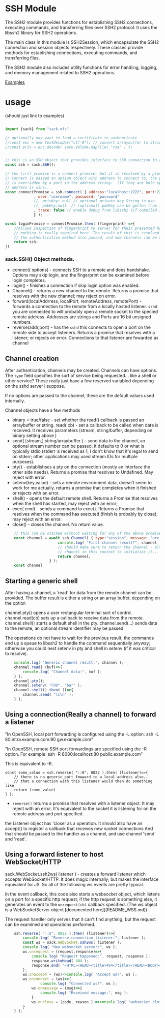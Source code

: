 


# SSH Module

The SSH2 module provides functions for establishing SSH2 connections, executing commands,
and transferring files over SSH2 protocol. It uses the libssh2 library for SSH2 operations.

The main class in this module is SSH2Session, which encapsulate the
SSH2 connection and session objects respectively. These classes provide methods for
establishing connections, executing commands, and transferring files.

The SSH2 module also includes utility functions for error handling, logging, and memory
management related to SSH2 operations.


[Examples](tests/ssh/)

# usage


(should just link to examples)


``` js 

import {sack} from "sack.vfs"

// optionally may want to load a certificate to authenticate
//const enc = new TextDecoder("utf-8"); // convert arraybuffer to string
//const priv = enc.decode( sack.Volume.mapFile( "rsa" ) );


// this is an SSH object that provides interface to SSH connection to a ssh server
const ssh = sack.SSH();

// the first promise is a connect promise, but it is resolved by a promise to the auth 
// Connect is passed an option object with address to connect to, the port (if specified)
// is overridden by a port in the address string.  (If they are both specified, then the one
// address is wins).
const connectPromise = ssh.connect( { address:"localhost:2222", port:22
             , user:"username", password: "password"
             //, privKey: null // optional private key String to use.
             //, pubKey:null  // (optional) pubKey can be gotten from the private key
             , trace: false // enable debug from libssh2 (if compiled in)
             } );

const loginPromise = connectPromise.then( (fingerprint) =>{
    //Allows inspection of fingerprint to server for their presented host information
    // nothing is really required here  The result of this is resolved into connect promise.
    // the authentication method also passed, and now channels can be started. (handshake complete)
    return ssh;
})
```

### sack.SSH() Object methods.

- connect( options) - connects SSH to a remote and does handshake.  Options may skip login, and the fingerprint can be examined before login completes.
- login() - finishes a connection if skip login option was enabled.
- Channel() - returns a new channel to the remote.  Returns a promise that resolves with the new channel; may reject on error.
- forward(localAddrress, localPort, remoteAddress, remotePort) - forwards a connection to the remote from a locally hosted listener.  `sshd` you are connected to will probably open a remote socket to the specied remote address.  Addresses are strings and Ports are 16 bit unsigned numbers.
- reverse(addr,port) - has the `sshd` this connects to open a port on the remote side to accept listeners. Returns a promise that resolves with a listener; or rejects on error.  Connections to that listener are fowarded as channel 

## Channel creation

After authentication, channels may be created.  Channels can have options.  The `type` field specifies
the sort of service being requested... like a shell or other service?  These really just have a few 
reserved variabled depending on the sshd server I suppose.

If no options are passed to the channel, these are the default values used internally.


Channel objects have a few methods

- binary = true/false - set whether tha read() callback is passed an arraybuffer or string.
read( cb) - set a callback to be called when data is received.  It receives parameters (stream, string/buffer, depending on binary setting above )
- send( [stream,] string/arraybuffer ) - send data to the channel, an optional stream number can be passed, it defaults to 0 or what is typically stdio (stderr is received as 1, I don't know that it's legal to send on stderr; other applications may used stream IDs for multiple purposes).
- pty() - establishses a pty on the connection (mostly an interface the other side needs).  Returns a promise that resolves to Undefined.  May reject with error.
- setenv(key,value) - sets a remote environment data, doesn't seem to work for me actually.  returns a promise that completes when it finished or rejects with an error.
- shell() - opens the default remote shell.  Returns a Promise that resolves when the shell has started, may reject with an error;
- exec( cmd) - sends a command to exec().  Returns a Promise that resolves when the command has executed (finish is probably by close); may reject with an error.
- close() - closes the channel.  No return value.



``` js
    // this can be stacked without waiting for any of the above promises
    const channel = await ssh.Channel( { type:"session", message: "pre-message", windowSize: 4096, packetSize: 4096 } ).then(             (channel)=>{
						console.log( "First channel result?", channel );
                        // should make sure to return the channel - although you could use the
                        // channel in this context to initialize it... or even work with it.
                        return channel;
					} );
    const channel
```




## Starting a generic shell

After having a channel, a 'read' for data from the remote channel can be provided.
The buffer result is either a string or an array buffer, depending on the option

channel.pty() opens a user rectangular terminal sort of control.
channel.read(cb) sets up a callback to receive data from the remote.
channel.shell() starts a default shell in the pty.
channel.send(...)  sends data to the remote, an optional stream identifier may be passed

The operations do not have to wait for the previous result, the commands end up a queue 
to libssh2 to handle the command sequentially anyway; otherwise you could nest setenv in pty
and shell in setenv (if it was critical to resolve).

``` js
    console.log( "Generic channel result:", channel );
    channel.read( (buf)=>{
        console.log( "Channel data:", buf );
    } );
    channel.pty();
    channel.setenv( "FOO", "bar" );
    channel.shell().then( ()=>{
        channel.send( "ls\n" );
    } );
```

## Using a connection(Really a channel) to forward a listener


"In OpenSSH, local port forwarding is configured using the -L option:
    ssh -L 80:intra.example.com:80 gw.example.com"

"In OpenSSH, remote SSH port forwardings are specified using the -R option. For example:
    ssh -R 8080:localhost:80 public.example.com"


This is equivalent to -R.

```
const some_value = ssh.reverse( "::0", 8022 ).then( (listener)=>{
    // there is no generic port fowward to a local address also...
    // that a connection with this listener would then do something like 
    return (some_value)    
} );
```

- `reverse()` returns a promise that resolves with a listener object. It may reject with an error. It's equivalent to the socket it is listening for on the remote address and port specified. 

the Listener object has 'close' as a operation.
It should also have an accept() to register a callback that receives new socket connections
And that should be passed to the handler as a channel, and use channel 'send' and 'read'.



## Using a forward listener to host WebSocket/HTTP

 sack.WebSocket.ssh2ws( listener ) - creates a forward listener which accepts WebSocket/HTTP.  It does magic internally; but makes the interface equivalent for JS.  So all of the following ws events are 
 pretty typical.

In the event callback, this code also starts a websocket object, which listens on a port for a specific http request; if the http request is something else, it generates an event to the `onrequest(cb)` callback specified.  (The ws object is a WebSocketServer object [documented here]](README_WSS.md)).

The request handler only serves that it can't find anything; but the request can be examined and operations performed.

``` js
    ssh.reverse( "::0", 8022 ).then( (listener)=>{
        console.log( "Reverse connection listener:", listener );
        const ws = sack.WebSocket.ssh2ws( listener );
        console.log( "New websocket server:", ws );
        ws.onrequest = (request,response)=>{
            console.log( "Request happened:", request, response );
            response.writeHead( 404 );
            response.end( "<HTML><HEAD><title>404</title></HEAD><BODY>404</BODY></HTML>");
        };
        ws.onaccept = (ws)=>console.log( "Accept ws?", ws );
        ws.onconnect = (ws)=>{
                console.log( "Connected ws?", ws );
            ws.onmessage = (msg)=>{
                console.log( "Received message:", msg );						
            }
            ws.onclose = (code, reason ) =>console.log( "websocket close:", code, reason );
        }
    } );
```